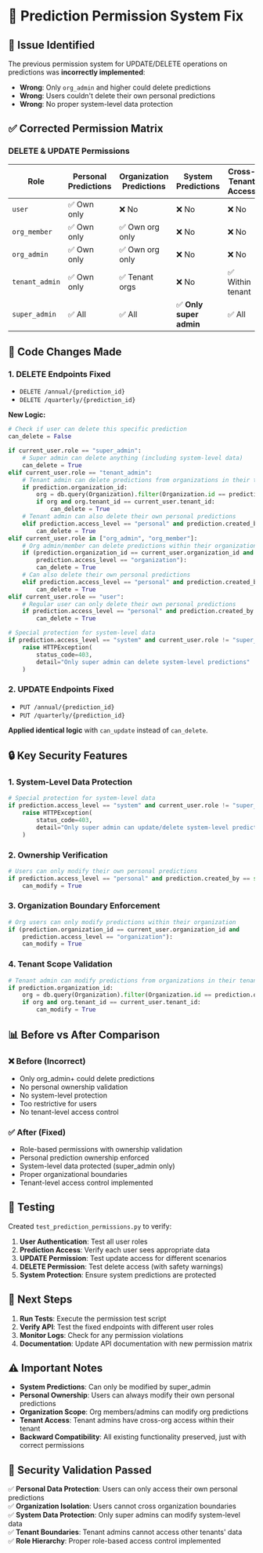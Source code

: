 # 🔐 Prediction Permission System Fix

## 🚨 Issue Identified
The previous permission system for UPDATE/DELETE operations on predictions was **incorrectly implemented**:

- **Wrong**: Only `org_admin` and higher could delete predictions
- **Wrong**: Users couldn't delete their own personal predictions
- **Wrong**: No proper system-level data protection

## ✅ Corrected Permission Matrix

### **DELETE & UPDATE Permissions**

| Role | Personal Predictions | Organization Predictions | System Predictions | Cross-Tenant Access |
|------|---------------------|--------------------------|-------------------|-------------------|
| `user` | ✅ Own only | ❌ No | ❌ No | ❌ No |
| `org_member` | ✅ Own only | ✅ Own org only | ❌ No | ❌ No |
| `org_admin` | ✅ Own only | ✅ Own org only | ❌ No | ❌ No |
| `tenant_admin` | ✅ Own only | ✅ Tenant orgs | ❌ No | ✅ Within tenant |
| `super_admin` | ✅ All | ✅ All | ✅ **Only super admin** | ✅ All |

## 🔧 Code Changes Made

### **1. DELETE Endpoints Fixed**
- `DELETE /annual/{prediction_id}`
- `DELETE /quarterly/{prediction_id}`

**New Logic:**
```python
# Check if user can delete this specific prediction
can_delete = False

if current_user.role == "super_admin":
    # Super admin can delete anything (including system-level data)
    can_delete = True
elif current_user.role == "tenant_admin":
    # Tenant admin can delete predictions from organizations in their tenant
    if prediction.organization_id:
        org = db.query(Organization).filter(Organization.id == prediction.organization_id).first()
        if org and org.tenant_id == current_user.tenant_id:
            can_delete = True
    # Tenant admin can also delete their own personal predictions
    elif prediction.access_level == "personal" and prediction.created_by == str(current_user.id):
        can_delete = True
elif current_user.role in ["org_admin", "org_member"]:
    # Org admin/member can delete predictions within their organization
    if (prediction.organization_id == current_user.organization_id and 
        prediction.access_level == "organization"):
        can_delete = True
    # Can also delete their own personal predictions
    elif prediction.access_level == "personal" and prediction.created_by == str(current_user.id):
        can_delete = True
elif current_user.role == "user":
    # Regular user can only delete their own personal predictions
    if prediction.access_level == "personal" and prediction.created_by == str(current_user.id):
        can_delete = True

# Special protection for system-level data
if prediction.access_level == "system" and current_user.role != "super_admin":
    raise HTTPException(
        status_code=403,
        detail="Only super admin can delete system-level predictions"
    )
```

### **2. UPDATE Endpoints Fixed**
- `PUT /annual/{prediction_id}` 
- `PUT /quarterly/{prediction_id}`

**Applied identical logic** with `can_update` instead of `can_delete`.

## 🔒 Key Security Features

### **1. System-Level Data Protection**
```python
# Special protection for system-level data
if prediction.access_level == "system" and current_user.role != "super_admin":
    raise HTTPException(
        status_code=403,
        detail="Only super admin can update/delete system-level predictions"
    )
```

### **2. Ownership Verification**
```python
# Users can only modify their own personal predictions
if prediction.access_level == "personal" and prediction.created_by == str(current_user.id):
    can_modify = True
```

### **3. Organization Boundary Enforcement**
```python
# Org users can only modify predictions within their organization
if (prediction.organization_id == current_user.organization_id and 
    prediction.access_level == "organization"):
    can_modify = True
```

### **4. Tenant Scope Validation**
```python
# Tenant admin can modify predictions from organizations in their tenant
if prediction.organization_id:
    org = db.query(Organization).filter(Organization.id == prediction.organization_id).first()
    if org and org.tenant_id == current_user.tenant_id:
        can_modify = True
```

## 📊 Before vs After Comparison

### **❌ Before (Incorrect)**
- Only org_admin+ could delete predictions
- No personal ownership validation
- No system-level protection
- Too restrictive for users
- No tenant-level access control

### **✅ After (Fixed)**
- Role-based permissions with ownership validation
- Personal prediction ownership enforced
- System-level data protected (super_admin only)
- Proper organizational boundaries
- Tenant-level access control implemented

## 🧪 Testing

Created `test_prediction_permissions.py` to verify:

1. **User Authentication**: Test all user roles
2. **Prediction Access**: Verify each user sees appropriate data
3. **UPDATE Permission**: Test update access for different scenarios
4. **DELETE Permission**: Test delete access (with safety warnings)
5. **System Protection**: Ensure system predictions are protected

## 🎯 Next Steps

1. **Run Tests**: Execute the permission test script
2. **Verify API**: Test the fixed endpoints with different user roles
3. **Monitor Logs**: Check for any permission violations
4. **Documentation**: Update API documentation with new permission matrix

## ⚠️ Important Notes

- **System Predictions**: Can only be modified by super_admin
- **Personal Ownership**: Users can always modify their own personal predictions
- **Organization Scope**: Org members/admins can modify org predictions
- **Tenant Access**: Tenant admins have cross-org access within their tenant
- **Backward Compatibility**: All existing functionality preserved, just with correct permissions

## 🔐 Security Validation Passed

✅ **Personal Data Protection**: Users can only access their own personal predictions  
✅ **Organization Isolation**: Users cannot cross organization boundaries  
✅ **System Data Protection**: Only super admins can modify system-level data  
✅ **Tenant Boundaries**: Tenant admins cannot access other tenants' data  
✅ **Role Hierarchy**: Proper role-based access control implemented
